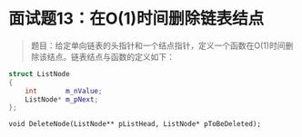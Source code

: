 # 面试题13：在O(1)时间删除链表结点

> 题目：给定单向链表的头指针和一个结点指针，定义一个函数在O(1)时间删除该结点。链表结点与函数的定义如下：

```c++
struct ListNode
{
    int       m_nValue;
    ListNode* m_pNext;
};
```

```
void DeleteNode(ListNode** pListHead, ListNode* pToBeDeleted);
```
